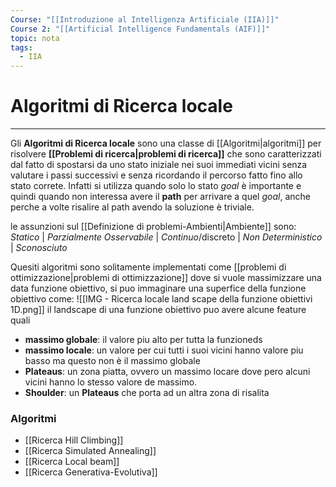 ```yaml
---
Course: "[[Introduzione al Intelligenza Artificiale (IIA)]]"
Course 2: "[[Artificial Intelligence Fundamentals (AIF)]]"
topic: nota
tags:
  - IIA
---
```


# Algoritmi di Ricerca locale
---
Gli **Algoritmi di Ricerca locale** sono una classe di [[Algoritmi|algoritmi]] per risolvere **[[Problemi di ricerca|problemi di ricerca]]** che sono caratterizzati dal fatto di spostarsi da uno stato iniziale nei suoi immediati vicini senza valutare i passi successivi e senza ricordando il percorso fatto fino allo stato correte. Infatti si utilizza quando solo lo stato $goal$ è importante e quindi quando non interessa avere il **path** per arrivare a quel $goal$, anche perche a volte risalire al path avendo la soluzione è triviale.

le assunzioni sul [[Definizione di problemi-Ambienti|Ambiente]] sono: 
  _Statico_ | _Parzialmente Osservabile_ | _Continuo_/discreto | _Non Deterministico_ | _Sconosciuto_
            

Quesiti algoritmi sono solitamente implementati come [[problemi di ottimizzazione|problemi di ottimizzazione]] dove si vuole massimizzare una data funzione obiettivo, si puo immaginare una superfice della funzione obiettivo come:
![[IMG - Ricerca locale land scape della funzione obiettivi 1D.png]]
il landscape di una funzione obiettivo puo avere alcune feature quali 
- **massimo globale**: il valore piu alto per tutta la funzioneds
- **massimo locale**: un valore per cui tutti i suoi vicini hanno valore piu basso ma questo non è il massimo globale
- **Plateaus**: un zona piatta, ovvero un massimo locare dove pero alcuni vicini hanno lo stesso valore de massimo. 
- **Shoulder**: un **Plateaus** che porta ad un  altra zona di risalita


### Algoritmi
- [[Ricerca Hill Climbing]]
- [[Ricerca Simulated Annealing]]
- [[Ricerca Local beam]]
- [[Ricerca Generativa-Evolutiva]]